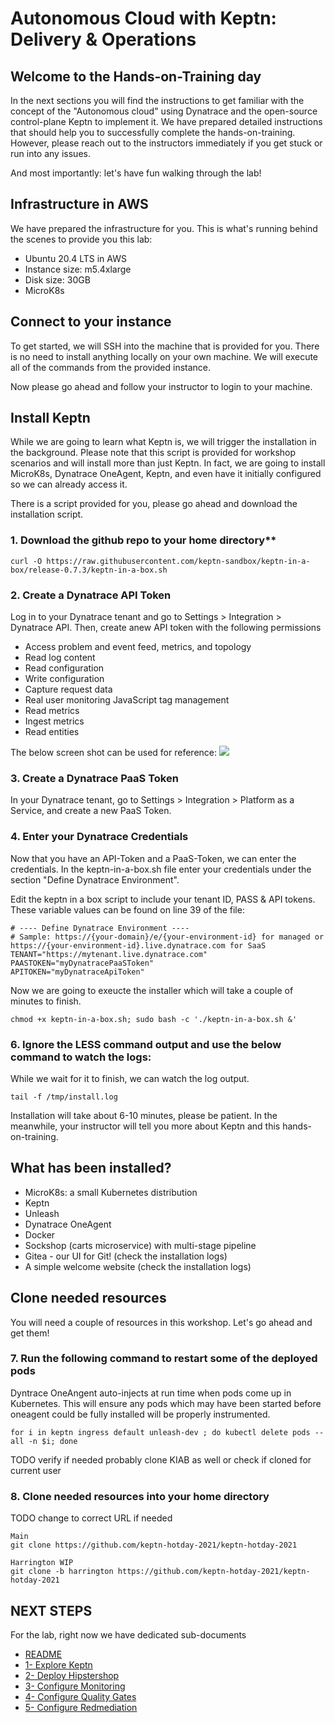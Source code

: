 # Autonomous Cloud with Keptn: Delivery & Operations 


## Welcome to the Hands-on-Training day

In the next sections you will find the instructions to get familiar with the concept of the "Autonomous cloud" using Dynatrace and the open-source control-plane Keptn to implement it. 
We have prepared detailed instructions that should help you to successfully complete the hands-on-training. However, please reach out to the instructors immediately if you get stuck or run into any issues.

And most importantly: let's have fun walking through the lab!
## Infrastructure in AWS

We have prepared the infrastructure for you. This is what's running behind the scenes to provide you this lab:
- Ubuntu 20.4 LTS in AWS
- Instance size: m5.4xlarge
- Disk size: 30GB
- MicroK8s

## Connect to your instance

To get started, we will SSH into the machine that is provided for you. There is no need to install anything locally on your own machine. We will execute all of the commands from the provided instance.

Now please go ahead and follow your instructor to login to your machine.
## Install Keptn

While we are going to learn what Keptn is, we will trigger the installation in the background. Please note that this script is provided for workshop scenarios and will install more than just Keptn.
In fact, we are going to install MicroK8s, Dynatrace OneAgent, Keptn, and even have it initially configured so we can already access it. 

There is a script provided for you, please go ahead and download the installation script.

### 1. Download the github repo to your home directory**
```
curl -O https://raw.githubusercontent.com/keptn-sandbox/keptn-in-a-box/release-0.7.3/keptn-in-a-box.sh
```
### 2. Create a Dynatrace API Token
Log in to your Dynatrace tenant and go to Settings > Integration > Dynatrace API. Then, create anew API token with the following permissions

* Access problem and event feed, metrics, and topology
* Read log content
* Read configuration
* Write configuration
* Capture request data
* Real user monitoring JavaScript tag management
* Read metrics
* Ingest metrics
* Read entities

The below screen shot can be used for reference:
![](https://tutorials.keptn.sh/tutorials/keptn-in-a-box-07/img/5052ffbd6ab534f1.png)

### 3. Create a Dynatrace PaaS Token
In your Dynatrace tenant, go to Settings > Integration > Platform as a Service, and create a new PaaS Token.

### 4. Enter your Dynatrace Credentials
Now that you have an API-Token and a PaaS-Token, we can enter the credentials.
In the keptn-in-a-box.sh file enter your credentials under the section "Define Dynatrace Environment".


Edit the keptn in a box script to include your tenant ID, PASS & API tokens. These variable values can be found on line 39 of the file:
```
# ---- Define Dynatrace Environment ---- 
# Sample: https://{your-domain}/e/{your-environment-id} for managed or https://{your-environment-id}.live.dynatrace.com for SaaS
TENANT="https://mytenant.live.dynatrace.com"
PAASTOKEN="myDynatracePaaSToken"
APITOKEN="myDynatraceApiToken"
```

Now we are going to exeucte the installer which will take a couple of minutes to finish.
```
chmod +x keptn-in-a-box.sh; sudo bash -c './keptn-in-a-box.sh &'
```
### 6. Ignore the LESS command output and use the below command to watch the logs:

While we wait for it to finish, we can watch the log output.
```
tail -f /tmp/install.log
```

Installation will take about 6-10 minutes, please be patient.
In the meanwhile, your instructor will tell you more about Keptn and this hands-on-training.

## What has been installed?

- MicroK8s: a small Kubernetes distribution
- Keptn
- Unleash
- Dynatrace OneAgent
- Docker
- Sockshop (carts microservice) with multi-stage pipeline
- Gitea - our UI for Git! (check the installation logs)
- A simple welcome website (check the installation logs)

## Clone needed resources

You will need a couple of resources in this workshop. Let's go ahead and get them!

### 7. Run the following command to restart some of the deployed pods

Dyntrace OneAngent auto-injects at run time when pods come up in Kubernetes. This will ensure any pods which may have been started before oneagent could be fully installed will be properly instrumented. 

```
for i in keptn ingress default unleash-dev ; do kubectl delete pods --all -n $i; done
```

TODO verify if needed
probably clone KIAB as well or check if cloned for current user
### 8. Clone needed resources into your home directory

TODO change to correct URL if needed

```
Main
git clone https://github.com/keptn-hotday-2021/keptn-hotday-2021

Harrington WIP
git clone -b harrington https://github.com/keptn-hotday-2021/keptn-hotday-2021
```

## NEXT STEPS

For the lab, right now we have dedicated sub-documents

- [README](./README.md)
- [1- Explore Keptn](./0-explore-keptn.md)
- [2- Deploy Hipstershop](./1-deploy-hipstershop.md)
- [3- Configure Monitoring](./2-configure-monitoring.md)
- [4- Configure Quality Gates](./3-quality-gates.md)
- [5- Configure Redmediation](./4-remediation.md)